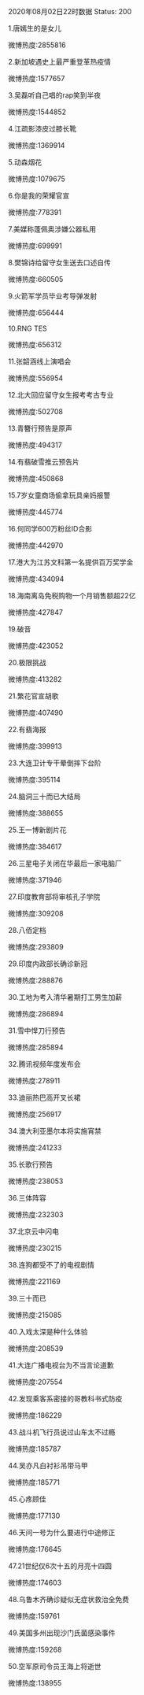2020年08月02日22时数据
Status: 200

1.唐嫣生的是女儿

微博热度:2855816

2.新加坡遇史上最严重登革热疫情

微博热度:1577657

3.吴磊听自己唱的rap笑到半夜

微博热度:1544852

4.江疏影漆皮过膝长靴

微博热度:1369914

5.动森烟花

微博热度:1079675

6.你是我的荣耀官宣

微博热度:778391

7.美媒称蓬佩奥涉嫌公器私用

微博热度:699991

8.樊锦诗给留守女生送去口述自传

微博热度:660505

9.火箭军学员毕业考导弹发射

微博热度:656444

10.RNG TES

微博热度:656312

11.张韶涵线上演唱会

微博热度:556954

12.北大回应留守女生报考考古专业

微博热度:502708

13.青簪行预告是原声

微博热度:494317

14.有翡破雪推云预告片

微博热度:450868

15.7岁女童商场偷拿玩具亲妈报警

微博热度:445774

16.何同学600万粉丝ID合影

微博热度:442970

17.港大为江苏文科第一名提供百万奖学金

微博热度:434094

18.海南离岛免税购物一个月销售额超22亿

微博热度:427847

19.破音

微博热度:423052

20.极限挑战

微博热度:413282

21.繁花官宣胡歌

微博热度:407490

22.有翡海报

微博热度:399913

23.大连卫计专干晕倒摔下台阶

微博热度:395114

24.脑洞三十而已大结局

微博热度:388655

25.王一博新剧片花

微博热度:384617

26.三星电子关闭在华最后一家电脑厂

微博热度:371946

27.印度教育部将审核孔子学院

微博热度:309208

28.八佰定档

微博热度:293809

29.印度内政部长确诊新冠

微博热度:288876

30.工地为考入清华暑期打工男生加薪

微博热度:286894

31.雪中悍刀行预告

微博热度:285894

32.腾讯视频年度发布会

微博热度:278911

33.迪丽热巴高开叉长裙

微博热度:256917

34.澳大利亚墨尔本将实施宵禁

微博热度:241233

35.长歌行预告

微博热度:238053

36.三体阵容

微博热度:232303

37.北京云中闪电

微博热度:230215

38.连狗都受不了的电视剧情

微博热度:221169

39.三十而已

微博热度:215085

40.入戏太深是种什么体验

微博热度:208539

41.大连广播电视台为不当言论道歉

微博热度:207554

42.发现乘客系密接的哥教科书式防疫

微博热度:186229

43.战斗机飞行员说过山车太不过瘾

微博热度:185787

44.吴亦凡白衬衫吊带马甲

微博热度:185771

45.心疼顾佳

微博热度:177130

46.天问一号为什么要进行中途修正

微博热度:176645

47.21世纪仅6次十五的月亮十四圆

微博热度:174603

48.乌鲁木齐确诊疑似无症状救治全免费

微博热度:159761

49.美国多州出现沙门氏菌感染事件

微博热度:159268

50.空军原司令员王海上将逝世

微博热度:138955


